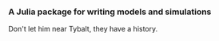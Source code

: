 ### A Julia package for writing models and simulations

Don't let him near Tybalt, they have a history.
